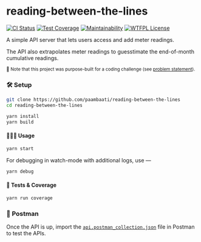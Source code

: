 # reading-between-the-lines

[![CI Status](https://travis-ci.org/paambaati/reading-between-the-lines.svg?branch=master)](https://travis-ci.org/paambaati/reading-between-the-lines) [![Test Coverage](https://api.codeclimate.com/v1/badges/fb77b0efca00f8789f5a/test_coverage)](https://codeclimate.com/github/paambaati/reading-between-the-lines/test_coverage) [![Maintainability](https://api.codeclimate.com/v1/badges/fb77b0efca00f8789f5a/maintainability)](https://codeclimate.com/github/paambaati/reading-between-the-lines/maintainability) [![WTFPL License](https://img.shields.io/badge/License-WTFPL-blue.svg)](LICENSE)

A simple API server that lets users access and add meter readings.

The API also extrapolates meter readings to guesstimate the end-of-month cumulative readings.

<small> 📣 Note that this project was purpose-built for a coding challenge (see [problem statement](PROBLEM-STATEMENT.md)).</small>

### 🛠️ Setup

```bash
git clone https://github.com/paambaati/reading-between-the-lines
cd reading-between-the-lines

yarn install
yarn build
```

#### 👩🏻‍💻 Usage
```bash
yarn start
```

For debugging in watch-mode with additional logs, use —

```bash
yarn debug
```

#### 🧪 Tests & Coverage
```bash
yarn run coverage
```

### 🚀 Postman
Once the API is up, import the [`api.postman_collection.json`](https://raw.githubusercontent.com/paambaati/reading-between-the-lines/master/api.postman_collection.json) file in Postman to test the APIs.
